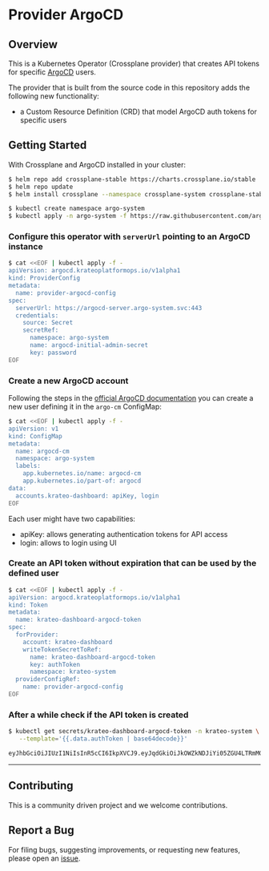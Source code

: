 # Provider ArgoCD

## Overview

This is a Kubernetes Operator (Crossplane provider) that creates API tokens for specific [ArgoCD](https://argo-cd.readthedocs.io/) users.

The provider that is built from the source code in this repository adds the following new functionality:

- a Custom Resource Definition (CRD) that model ArgoCD auth tokens for specific users

## Getting Started

With Crossplane and ArgoCD installed in your cluster:

```sh
$ helm repo add crossplane-stable https://charts.crossplane.io/stable
$ helm repo update
$ helm install crossplane --namespace crossplane-system crossplane-stable/crossplane
```

```sh
$ kubectl create namespace argo-system
$ kubectl apply -n argo-system -f https://raw.githubusercontent.com/argoproj/argo-cd/stable/manifests/install.yaml
```

### Configure this operator with `serverUrl` pointing to an ArgoCD instance

```sh
$ cat <<EOF | kubectl apply -f -
apiVersion: argocd.krateoplatformops.io/v1alpha1
kind: ProviderConfig
metadata:
  name: provider-argocd-config
spec:
  serverUrl: https://argocd-server.argo-system.svc:443
  credentials:
    source: Secret
    secretRef:
      namespace: argo-system
      name: argocd-initial-admin-secret
      key: password
EOF
```

### Create a new ArgoCD account

Following the steps in the [official ArgoCD documentation](https://argo-cd.readthedocs.io/en/stable/operator-manual/user-management/#create-new-user) you can create a new user defining it in the `argo-cm` ConfigMap:

```sh
$ cat <<EOF | kubectl apply -f -
apiVersion: v1
kind: ConfigMap
metadata:
  name: argocd-cm
  namespace: argo-system
  labels:
    app.kubernetes.io/name: argocd-cm
    app.kubernetes.io/part-of: argocd
data:
  accounts.krateo-dashboard: apiKey, login
EOF
```

Each user might have two capabilities:

- apiKey: allows generating authentication tokens for API access
- login: allows to login using UI

### Create an API token without expiration that can be used by the defined user

```sh
$ cat <<EOF | kubectl apply -f -
apiVersion: argocd.krateoplatformops.io/v1alpha1
kind: Token
metadata:
  name: krateo-dashboard-argocd-token
spec:
  forProvider:
    account: krateo-dashboard
    writeTokenSecretToRef:
      name: krateo-dashboard-argocd-token
      key: authToken
      namespace: krateo-system
  providerConfigRef:
    name: provider-argocd-config
EOF
```

### After a while check if the API token is created

```sh
$ kubectl get secrets/krateo-dashboard-argocd-token -n krateo-system \
   --template='{{.data.authToken | base64decode}}'

eyJhbGciOiJIUzI1NiIsInR5cCI6IkpXVCJ9.eyJqdGkiOiJkOWZkNDJiYi05ZGU4LTRmMGUtYTA...
```

---

## Contributing

This is a community driven project and we welcome contributions.

## Report a Bug

For filing bugs, suggesting improvements, or requesting new features, please open an [issue](https://github.com/krateoplatformops/provider-argocd-token/issues).